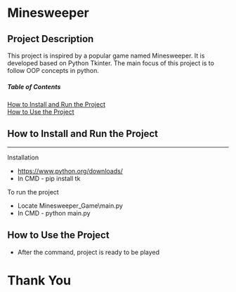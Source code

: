# Minesweeper

## Project Description
This project is inspired by a popular game named Minesweeper. It is developed based on Python Tkinter. The main focus of this project is to follow OOP concepts in python. 

##### Table of Contents  
[How to Install and Run the Project](#How_to_Install_and_Run_the_Project)  
[How to Use the Project](#How_to_Use_the_Project)     
<a name="headers"/>

## How to Install and Run the Project
***
Installation
* https://www.python.org/downloads/
* In CMD - pip install tk

To run the project  
* Locate Minesweeper_Game\main.py
* In CMD - python main.py

## How to Use the Project
* After the command, project is ready to be played

# Thank You
